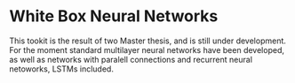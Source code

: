 # White Box Neural Networks

This tookit is the result of two Master thesis, and is still under development. For the moment standard multilayer neural networks have been developed, as well as networks with paralell connections and recurrent neural netoworks, LSTMs included.
